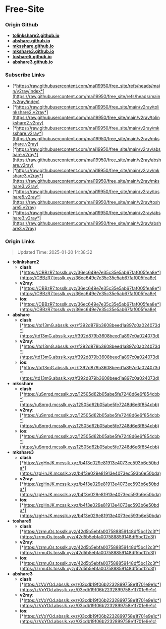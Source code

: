 # Free-Site

### Origin Github

- [**tolinkshare2.github.io**](https://github.com/tolinkshare2/tolinkshare2.github.io)
- [**abshare.github.io**](https://github.com/abshare/abshare.github.io)
- [**mksshare.github.io**](https://github.com/mksshare/mksshare.github.io)
- [**mkshare3.github.io**](https://github.com/mkshare3/mkshare3.github.io)
- [**toshare5.github.io**](https://github.com/toshare5/toshare5.github.io)
- [**abshare3.github.io**](https://github.com/abshare3/abshare3.github.io)

### Subscribe Links

- [*https://raw.githubusercontent.com/mai19950/free_site/refs/heads/main/v2ray/index*](https://raw.githubusercontent.com/mai19950/free_site/refs/heads/main/v2ray/index)
- [*https://raw.githubusercontent.com/mai19950/free_site/main/v2ray/tolinkshare2.v2ray*](https://raw.githubusercontent.com/mai19950/free_site/main/v2ray/tolinkshare2.v2ray)
- [*https://raw.githubusercontent.com/mai19950/free_site/main/v2ray/mksshare.v2ray*](https://raw.githubusercontent.com/mai19950/free_site/main/v2ray/mksshare.v2ray)
- [*https://raw.githubusercontent.com/mai19950/free_site/main/v2ray/abshare.v2ray*](https://raw.githubusercontent.com/mai19950/free_site/main/v2ray/abshare.v2ray)
- [*https://raw.githubusercontent.com/mai19950/free_site/main/v2ray/mkshare3.v2ray*](https://raw.githubusercontent.com/mai19950/free_site/main/v2ray/mkshare3.v2ray)
- [*https://raw.githubusercontent.com/mai19950/free_site/main/v2ray/toshare5.v2ray*](https://raw.githubusercontent.com/mai19950/free_site/main/v2ray/toshare5.v2ray)
- [*https://raw.githubusercontent.com/mai19950/free_site/main/v2ray/abshare3.v2ray*](https://raw.githubusercontent.com/mai19950/free_site/main/v2ray/abshare3.v2ray)

### Origin Links

> Updated Time: 2025-01-20 14:38:32

- **tolinkshare2**
  - **clash**: [*https://CBBzR7.tosslk.xyz/36ec649e7e35c35e5ab67faf005fea8e*](https://CBBzR7.tosslk.xyz/36ec649e7e35c35e5ab67faf005fea8e)
  - **v2ray**: [*https://CBBzR7.tosslk.xyz/36ec649e7e35c35e5ab67faf005fea8e*](https://CBBzR7.tosslk.xyz/36ec649e7e35c35e5ab67faf005fea8e)
  - **ios**: [*https://CBBzR7.tosslk.xyz/36ec649e7e35c35e5ab67faf005fea8e*](https://CBBzR7.tosslk.xyz/36ec649e7e35c35e5ab67faf005fea8e)
- **abshare**
  - **clash**: [*https://td13mG.absslk.xyz/f392d879b3608beed1a897c0a024073d*](https://td13mG.absslk.xyz/f392d879b3608beed1a897c0a024073d)
  - **v2ray**: [*https://td13mG.absslk.xyz/f392d879b3608beed1a897c0a024073d*](https://td13mG.absslk.xyz/f392d879b3608beed1a897c0a024073d)
  - **ios**: [*https://td13mG.absslk.xyz/f392d879b3608beed1a897c0a024073d*](https://td13mG.absslk.xyz/f392d879b3608beed1a897c0a024073d)
- **mksshare**
  - **clash**: [*https://uSnrqd.mcsslk.xyz/12505d62b05abe5fe7248d6e6f854cbb*](https://uSnrqd.mcsslk.xyz/12505d62b05abe5fe7248d6e6f854cbb)
  - **v2ray**: [*https://uSnrqd.mcsslk.xyz/12505d62b05abe5fe7248d6e6f854cbb*](https://uSnrqd.mcsslk.xyz/12505d62b05abe5fe7248d6e6f854cbb)
  - **ios**: [*https://uSnrqd.mcsslk.xyz/12505d62b05abe5fe7248d6e6f854cbb*](https://uSnrqd.mcsslk.xyz/12505d62b05abe5fe7248d6e6f854cbb)
- **mkshare3**
  - **clash**: [*https://zgHnJK.mcsslk.xyz/b4f3e029e81913e4073ec593b6e50bda*](https://zgHnJK.mcsslk.xyz/b4f3e029e81913e4073ec593b6e50bda)
  - **v2ray**: [*https://zgHnJK.mcsslk.xyz/b4f3e029e81913e4073ec593b6e50bda*](https://zgHnJK.mcsslk.xyz/b4f3e029e81913e4073ec593b6e50bda)
  - **ios**: [*https://zgHnJK.mcsslk.xyz/b4f3e029e81913e4073ec593b6e50bda*](https://zgHnJK.mcsslk.xyz/b4f3e029e81913e4073ec593b6e50bda)
- **toshare5**
  - **clash**: [*https://zrmuOs.tosslk.xyz/42d5b5ebfa007588859148df5bc12c3f*](https://zrmuOs.tosslk.xyz/42d5b5ebfa007588859148df5bc12c3f)
  - **v2ray**: [*https://zrmuOs.tosslk.xyz/42d5b5ebfa007588859148df5bc12c3f*](https://zrmuOs.tosslk.xyz/42d5b5ebfa007588859148df5bc12c3f)
  - **ios**: [*https://zrmuOs.tosslk.xyz/42d5b5ebfa007588859148df5bc12c3f*](https://zrmuOs.tosslk.xyz/42d5b5ebfa007588859148df5bc12c3f)
- **abshare3**
  - **clash**: [*https://zVxYOd.absslk.xyz/03cdb19f06b2232899758e1f701e9e1c*](https://zVxYOd.absslk.xyz/03cdb19f06b2232899758e1f701e9e1c)
  - **v2ray**: [*https://zVxYOd.absslk.xyz/03cdb19f06b2232899758e1f701e9e1c*](https://zVxYOd.absslk.xyz/03cdb19f06b2232899758e1f701e9e1c)
  - **ios**: [*https://zVxYOd.absslk.xyz/03cdb19f06b2232899758e1f701e9e1c*](https://zVxYOd.absslk.xyz/03cdb19f06b2232899758e1f701e9e1c)
